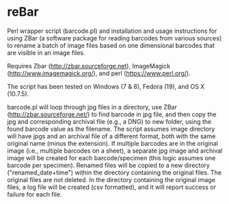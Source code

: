 # reBar
Perl wrapper script (barcode.pl) and installation and usage instructions for using ZBar (a software package for reading barcodes from various sources) to rename a batch of image files based on one dimensional barcodes that are visible in an image files.

Requires Zbar (http://zbar.sourceforge.net), ImageMagick (http://www.imagemagick.org/), and perl (https://www.perl.org/).

The script has been tested on Windows (7 & 8), Fedora (19), and OS X (10.7.5).

barcode.pl will loop through jpg files in a directory, use ZBar (http://zbar.sourceforge.net/) to find barcode in jpg file, and then copy the jpg and corresponding archival file (e.g., a DNG) to new folder, using the found barcode value as the filename. The script assumes image directory will have jpgs and an archival file of a different format, both with the same original name (minus the extension). If multiple barcodes are in the original image (i.e., multiple barcodes on a sheet), a separate jpg image and archival image will be created for each barcode/specimen (this logic assumes one barcode per specimen). Renamed files will be copied to a new directory ("renamed_date+time") within the directory containing the original files. The original files are not deleted. In the directory containing the original image files, a log file will be created (csv formatted), and it will report success or failure for each file.
